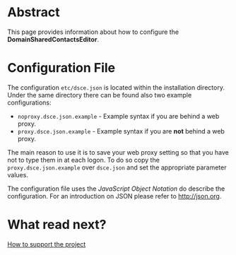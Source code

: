 # Abstract #

This page provides information about how to configure the **DomainSharedContactsEditor**.



# Configuration File #

The configuration `etc/dsce.json` is located within the installation directory. Under the same directory there can be found also two example configurations:
  * `noproxy.dsce.json.example` - Example syntax if you are behind a web proxy.
  * `proxy.dsce.json.example`  - Example syntax if you are **not** behind a web proxy.

The main reason to use it is to save your web proxy setting so that you have not to type them in at each logon. To do so copy the `proxy.dsce.json.example` over `dsce.json` and set the appropriate parameter values.

The configuration file uses the _JavaScript Object Notation_ do describe the configuration. For an introduction on JSON please refer to http://json.org.

# What read next? #

[How to support the project](http://www.dsce.org/how-to-support-the-project)